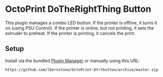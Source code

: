 # OctoPrint DoTheRightThing Button

This plugin manages a combo LED button.  If the printer is offline, it turns it on (using PSU Control).  If the printer is online, but not printing, it sets the extruder to preheat.  If the printer is printing, it cancels the print.
## Setup

Install via the bundled [Plugin Manager](https://github.com/foosel/OctoPrint/wiki/Plugin:-Plugin-Manager)
or manually using this URL:

    https://github.com/lbernstone/OctoPrint-Dtrtbutton/archive/master.zip

